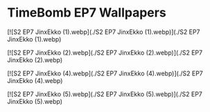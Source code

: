 # TimeBomb EP7 Wallpapers



[![S2 EP7 JinxEkko (1).webp](./S2 EP7 JinxEkko (1).webp)](./S2 EP7 JinxEkko (1).webp)

[![S2 EP7 JinxEkko (2).webp](./S2 EP7 JinxEkko (2).webp)](./S2 EP7 JinxEkko (2).webp)

[![S2 EP7 JinxEkko (4).webp](./S2 EP7 JinxEkko (4).webp)](./S2 EP7 JinxEkko (4).webp)

[![S2 EP7 JinxEkko (5).webp](./S2 EP7 JinxEkko (5).webp)](./S2 EP7 JinxEkko (5).webp)

